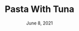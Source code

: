 ---
title: "Pasta With Tuna"
date: "June 8, 2021"
prepTime: "10 min" 
cookingTime: "20 min"
totalTime: "30 min"
topic: "One-Pot"
image: "../../images/default.png"
originalLink: "https://www.eatingwell.com/recipe/262451/one-pot-pasta-with-tuna/"
scottRating: 4
ingredients: [
  {
    name: Whole Wheat Spaghetti,
    amount: 8,
    metric: 227g,
    unit: oz
  },
  {
    name: Castelvetrano olives (pitted/sliced),
    amount: 0.5,
    unit: cup
  },
  {
    name: Lemon Zest,
    amount: 2,
    unit: tsp
  },
  {
    name: Lemon Juice,
    amount: 2,
    unit: tbsp
  },
  {
    name: Pepper,
    amount: 0.5,
    unit: tsp
  },
  {
    name: "Canned, Unsalted Tuna in Water",
    amount: 10,
    unit: oz
  },
  {
    name: Fresh Dill (chopped),
    amount: 3,
    unit: tbsp 
  },
  {
    name: Extra-virgin olive oil,
    amount: 2,
    unit: tbsp
  },
]
directions: [
  "Salt water and cook pasta to a few minutes before al dente.",
  "Reserve one cup of water while draining.",
  "Add all incredients to pan and continue cooking for a few minutes until the pasta water thickens and forms a sauce. Make sure not to overcook whole wheat pasta!"
]

---
